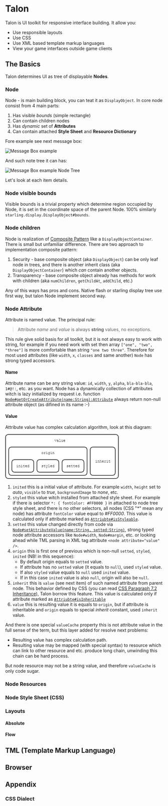 # Talon
Talon is UI toolkit for responsive interface building. It allow you:

* Use responsible layouts
* Use CSS
* Use XML based template markup languages
* View your game interfaces outside game clients

## The Basics
Talon determines UI as tree of displayable **Nodes**.

### Node
Node - is main building block, you can teat it as `DisplayObject`.
In core node consist from 4 main parts:

1. Has visible *bounds* (simple rectangle)
3. Can contain children nodes
2. Has *dynamic* set of **Attributes**
4. Can contain attached **Style Sheet** and **Resource Dictionary**

Fore example see next message box:

![Message Box example](img/img1.png)

And such note tree it can has:

![Message Box example Node Tree](img/img2.png)

<!-- Тут нужно расписать что на картинке и как это соотносится с пунктами 1-4 -->

Let's look at each item details.

### Node visible bounds
Visible bounds is a trivial property which determine region occupied by Node, it is set in the coordinate space of the parent Node.
100% similarly `starling.display.DisplayObject#bounds`.

### Node children
Node is realization of [Composite Pattern](https://en.wikipedia.org/wiki/Composite_pattern) like a `DisplayObjectContainer`.
There is small but unfamiliar difference.
There are two approach to implementation composite pattern:

<!-- Уточнить по GOF эти названия -->
1. Security - base composite object (aka `DisplayObject`) can be only leaf node in trees, and there is another inherit class (aka `DisplayObjectContainer`) which *can* contain another objects.
2. Transparency - base composite object already has methods for work with children (aka `numChildren`, `getChildAt`, `addChild`, etc.)

Any of this ways has pros and cons.
Native flash or starling display tree use first way, but talon Node implement second way.

### Node Attribute
Attribute is named value. The principal rule:
> Attribute *name* and *value* is always **string** values, no exceptions.

This rule give solid basis for all toolkit, but it is not always easy to work with string, for example if you need work with set then array `["one", "two", "three"]` is more comfortable than string `"one two three"`.
Therefore for most used attributes (like `width`, `x`, `classes` and same another) `Node` has strong typed accessors.

#### Name
Attribute name can be any string value: `id`, `width`, `y`, `alpha`, `bla-bla-bla`, `1#@!:`, etc. as you want. Node has a dynamically collection of attributes witch is lazy initialized by request i.e. function [`Node#getOrCreateAttribute(name:String):Attribute`](http://google.com/) always return non-null attribute object (as difined in its name :-)

#### Value
Attribute value has complex calculation algorithm, look at this diagram:

![Attribute value calculation](img/img3.png)

1. `inited` this is a initial value of attribute. For example `width`, `height` set to *auto*, `visible` to *true*, `backgroundImage` to *none*, etc.
2. `styled` this value witch installed from attached style sheet. For example if there is selector `*: { fontColor: #FF0000 }` in attached to node tree style sheet, and there is no other selectors, all nodes (CSS "\*" mean any node) has attribute `fontColor` value equal to *#FF0000*.
This value is calculated only if attribute marked as [`Attriubte#isStyleable`](http://google.com/).
3. `setted` this value changed directly from code via [`Node#setAttributeValue(name:String, setted:String)`](http://google.com/), strong typed node attribute accessors like `Node#width`, `Node#margin`, etc. or looking ahead while TML parsing in XML tag attribute `<node attribute="value" />`.
4. `origin` this is first one of previous which is non-null `setted`, `styled`, `inited` (NB! in this sequence):<br/>
	- By default origin equals to `setted` value.<br/>
	- If attribute has no `setted` value (it equals to `null`), used `styled` value.<br/>
	- If also `styled` value equals to `null` used `inited` value.<br/>
	- If in this case `inited` value is also `null`, origin will also be `null`.<br/>
5. `inherit` this is `value` (see next item) of such named attribute from parent node. This behavior defined by CSS (you can read [CSS Paragraph 7.2 Inheritance](https://drafts.csswg.org/css-cascade/#inheriting)), Talon borrow this feature.
This value is calculated only if attribute marked as [`Attriubte#isInheritable`](http://google.com/) 
6. `value` this is resulting value it is equals to `origin`, but if attribute is inheritable and `origin` equals to special *inherit* constant, used `inherit` value.

And there is one special `valueCache` property this is not attribute value in the full sense of the term, but this layer added for resolve next problems:

* Resulting value has complex calculation path.
* Resulting value may be mapped (with special syntax) to resource which can link to other resource and etc. produce long chain, unwinding this chain can be hard process.

But node resource may not be a string value, and therefore `valueCache` is only code sugar.

### Node Resources
### Node Style Sheet (CSS)
### Layouts
#### Absolute
#### Flow

## TML (Template Markup Language)
## Browser

## Appendix
### CSS Dialect
